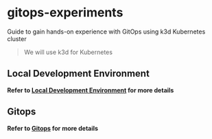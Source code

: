 # gitops-experiments

Guide to gain hands-on experience with GitOps using k3d Kubernetes cluster 

> We will use k3d for Kubernetes

## Local Development Environment

**Refer to [Local Development Environment](local-dev/README.md) for more details**


## Gitops 

**Refer to [Gitops](gitops/README.md) for more details**

